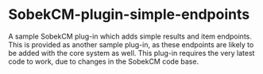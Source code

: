 # SobekCM-plugin-simple-endpoints
A sample SobekCM plug-in which adds simple results and item endpoints.  This is provided as another sample plug-in, as these endpoints are likely to be added with the core system as well.
This plug-in requires the very latest code to work, due to changes in the SobekCM code base.
